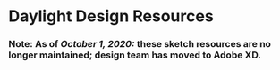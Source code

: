Daylight Design Resources
=========================

### Note: As of *October 1, 2020:* these sketch resources are no longer maintained; design team has moved to Adobe XD.